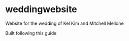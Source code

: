 # weddingwebsite
Website for the wedding of Kel Kim and Mitchell Mellone

Built following this guide
